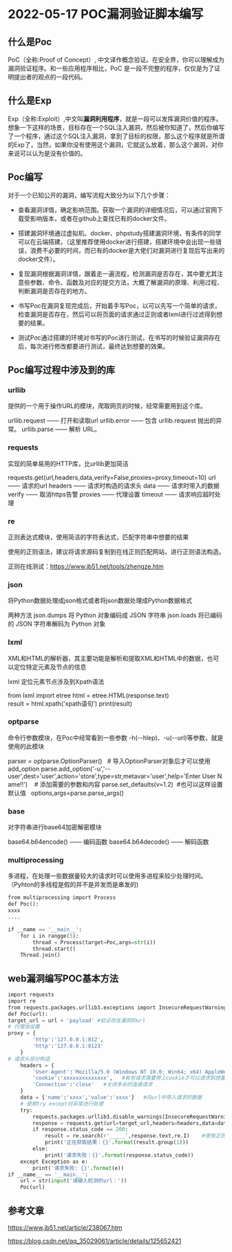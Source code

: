 # 2022-05-17 POC漏洞验证脚本编写

## 什么是Poc

PoC（全称:Proof of Concept）, 中文译作概念验证。在安全界，你可以理解成为漏洞验证程序。和一些应用程序相比，PoC 是一段不完整的程序，仅仅是为了证明提出者的观点的一段代码。

## 什么是Exp

Exp（全称:Exploit）,中文叫**漏洞利用程序**，就是一段可以发挥漏洞价值的程序。想象一下这样的场景，目标存在一个SQL注入漏洞，然后被你知道了，然后你编写了一个程序，通过这个SQL注入漏洞，拿到了目标的权限，那么这个程序就是所谓的Exp了，当然，如果你没有使用这个漏洞，它就这么放着，那么这个漏洞，对你来说可以认为是没有价值的。

## Poc编写

对于一个已知公开的漏洞，编写流程大致分为以下几个步骤：

- 查看漏洞详情，确定影响范围。获取一个漏洞的详细情况后，可以通过官网下载受影响版本，或者在github上查找已有的docker文件。

- 搭建漏洞环境通过虚拟机、docker、phpstudy搭建漏洞环境，有条件的同学可以在云端搭建，（这里推荐使用docker进行搭建，搭建环境中会出现一些错误，浪费不必要的时间，而已有的docker是大佬们对漏洞进行复现后写出来的docker文件）。

- 复现漏洞根据漏洞详情，跟着走一遍流程，检测漏洞是否存在，其中要尤其注意些参数、命令、函数及对应的提交方法，大概了解漏洞的原理、利用过程、判断漏洞是否存在的地方。

- 书写Poc在漏洞复现完成后，开始着手写Poc，以可以先写一个简单的请求，检查漏洞是否存在，然后可以将页面的请求通过正则或者lxml进行过滤得到想要的结果。

- 测试Poc通过搭建的环境对书写的Poc进行测试，在书写的时候验证漏洞存在后，每次进行修改都要进行测试，最终达到想要的效果。

## Poc编写过程中涉及到的库

### urllib

提供的一个用于操作URL的模块，爬取网页的时候，经常需要用到这个库。

urllib.request —— 打开和读取url
urllib.error —— 包含 urllib.request 抛出的异常。
urllib.parse —— 解析 URL。

### requests

实现的简单易用的HTTP库，比urllib更加简洁

requests.get(url,headers,data,verify=False,proxies=proxy,timeout=10)
url —— 请求的url
headers —— 请求时构造的请求头
data —— 请求时带入的数据
verify —— 取消https告警
proxies —— 代理设置
timeout —— 请求响应超时处理

### re

正则表达式模块，使用简洁的字符表达式，匹配字符串中想要的结果

使用的正则语法，建议将请求源码复制到在线正则匹配网站，进行正则语法构造。

正则在线测试：<https://www.jb51.net/tools/zhengze.htm>

### json

将Python数据处理成json格式或者将json数据处理成Python数据格式

两种方法
json.dumps   将 Python 对象编码成 JSON 字符串
json.loads   将已编码的 JSON 字符串解码为 Python 对象

### lxml

XML和HTML的解析器，其主要功能是解析和提取XML和HTML中的数据，也可以定位特定元素及节点的信息

lxml 定位元素节点涉及到Xpath语法

from lxml import etree
html = etree.HTML(response.text)
result = html.xpath('xpath语句')
print(result)

### optparse

命令行参数模块，在Poc中经常看到一些参数 -h(--hlep)、-u(--url)等参数，就是使用的此模块

parser = optparse.OptionParser()   # 导入OptionParser对象后才可以使用add_option
parse.add_option('-u','--user',dest='user',action='store',type=str,metavar='user',help='Enter User Name!!')    # 添加需要的参数和内容
parse.set_defaults(v=1.2)  #也可以这样设置默认值  
options,args=parse.parse_args()

### base

对字符串进行base64加密解密模块

base64.b64encode() —— 编码函数
base64.b64decode() —— 解码函数

### multiprocessing

多进程，在处理一些数据量较大的请求时可以使用多进程来较少处理时间。（Pyhton的多线程是假的并不是并发而是串发的)

```python
from multiprocessing import Process
def Poc():
xxxx
....

if __name == '__main__':
    for i in rangge(5):
        thread = Process(target=Poc,args=str(i))
        thread.start()
    Thread.join()
```

## web漏洞编写POC基本方法

```python
import requests
import re
from requests.packages.urllib3.exceptions import InsecureRequestWarning
def Poc(url):
target_url = url + 'payload' #验证存在漏洞的url
# 代理池设置
proxy = {
        'http':'127.0.0.1:812',
        'http':'127.0.0.1:8123'
    }
# 请求头部分构造
    headers = {
        'User-Agent':'Mozilla/5.0 (Windows NT 10.0; Win64; x64) AppleWebKit/537.36 (KHTML, like Gecko) Chrome/92.0.4515.107 Safari/537.36',   #模拟浏览器请求
        'cookie':'xxxxxxxxxxxxxx',   #有些请求需要带上cookie才可以请求到想要的内容
        'Connection':'close'   #关闭多余的连接请求
    }
    data = {'name':'xxxx','value':'xxxx'}   #向url中带入请求的数据
    # 使用try except对异常进行处理
    try:
        requests.packages.urllib3.disable_warnings(InsecureRequestWarning)    #取消SSL验证告警
        response = requests.get(url=target_url,headers=headers,data=data,verify=False,proxies=proxy,timeout=10)   #请求漏洞的url
        if response.status_code == 200:
            result = re.search(r'_____',response.text,re.I)    #使用正则匹配页面请求，下划线处填写正则规则
            print('正在获取结果：{}'.format(result.group(1)))
        else:
            print('请求失败：{}'.format(response.status_code))
    except Exception as e:
        print('请求失败: {}'.format(e))
if __name__ == '__main__':
    url = str(input('请输入检测的url：'))
    Poc(url)

```

## 参考文章

<https://www.jb51.net/article/238067.htm>

<https://blog.csdn.net/qq_35029061/article/details/125652421>
